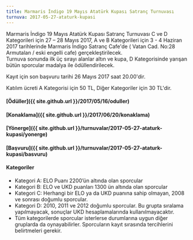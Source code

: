 ```yaml
---
title: Marmaris İndigo 19 Mayıs Atatürk Kupası Satranç Turnuvası
turnuva: 2017-05-27-ataturk-kupasi
---
```


Marmaris İndigo 19 Mayıs Atatürk Kupası Satranç Turnuvası C ve D Kategorileri için 27 – 28 Mayıs 2017, A ve B Kategorileri için 3 - 4 Haziran 2017 tarihlerinde Marmaris İndigo Satranç Cafe'de ( Vatan Cad. No:28 Armutalan / eski engelli cafe) gerçekleştirilecek.  
Turnuva sonunda ilk üç sırayı alanlar altın ve kupa, D Kategorisinde yarışan bütün sporcular madalya ile ödüllendirilecek.  

Kayıt için son başvuru tarihi 26 Mayıs 2017 saat 20.00'dir.  

Katılım ücreti A Kategorisi için 50 TL, Diğer Kategoriler için 30 TL'dir.

#### [Ödüller]({{ site.github.url }}/2017/05/16/oduller)  
#### [Konaklama]({{ site.github.url }}/2017/06/20/konaklama)  

#### [Yönerge]({{ site.github.url }}/turnuvalar/2017-05-27-ataturk-kupasi/yonerge)  
#### [Başvuru]({{ site.github.url }}/turnuvalar/2017-05-27-ataturk-kupasi/basvuru)

#### Kategoriler

* Kategori A: ELO Puanı 2200’ün altında olan sporcular
* Kategori B: ELO ve UKD puanları 1300 ün altında olan sporcular
* Kategori C: Herhangi bir ELO ya da UKD puanına sahip olmayan, 2008 ve sonrası doğumlu sporcular.
* Kategori D: 2010, 2011 ve 2012 doğumlu sporcular. Bu grupta sıralama yapılmayacak, sonuçlar UKD hesaplamalarında kullanılmayacaktır.
* Tüm kategorilerde sporcular isterlerse durumlarına uygun diğer gruplarda da oynayabilirler. Sporcuların kayıt sırasında tercihlerini belirtmeleri gerekir.

